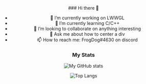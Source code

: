 <center>
### Hi there 👋

- 🔭 I’m currently working on LWWGL
- 🌱 I’m currently learning C/C++
- 👯 I’m looking to collaborate on anything interesting
- 💬 Ask me about how to center a div
- 📫 How to reach me: FrogDog#4630 on discord

### My Stats

![My GitHub stats](https://github-readme-stats.vercel.app/api?username=FrogDog56&show_icons=true&theme=radical)

![Top Langs](https://github-readme-stats.vercel.app/api/top-langs/?username=FrogDog56&theme=radical)
  </center>
